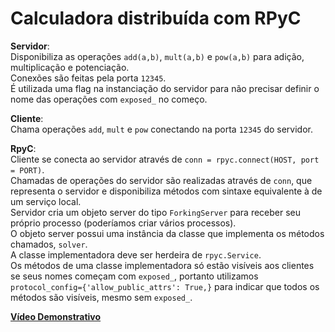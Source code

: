 # Calculadora distribuída com RPyC

**Servidor**:  
Disponibiliza as operações ```add(a,b)```, ```mult(a,b)``` e ```pow(a,b)``` para adição, multiplicação e potenciação.  
Conexões são feitas pela porta ```12345```.  
É utilizada uma flag na instanciação do servidor para não precisar definir o nome das operações com ```exposed_``` no começo.  

**Cliente**:  
Chama operações ```add```, ```mult``` e ```pow``` conectando na porta ```12345``` do servidor.  

**RpyC**:  
Cliente se conecta ao servidor através de ```conn = rpyc.connect(HOST, port = PORT)```.  
Chamadas de operações do servidor são realizadas através de ```conn```, que representa o servidor e disponibiliza métodos com sintaxe equivalente à de um serviço local.  
Servidor cria um objeto server do tipo ```ForkingServer``` para receber seu próprio processo (poderíamos criar vários processos).  
O objeto server possui uma instância da classe que implementa os métodos chamados, ```solver```.  
A classe implementadora deve ser herdeira de ```rpyc.Service```.  
Os métodos de uma classe implementadora só estão visíveis aos clientes se seus nomes começam com ```exposed_```, portanto utilizamos ```protocol_config={'allow_public_attrs': True,}``` para indicar que todos os métodos são visíveis, mesmo sem ```exposed_```.  

[**Vídeo Demonstrativo**](https://youtu.be/bNRKtJU8DXQ)
